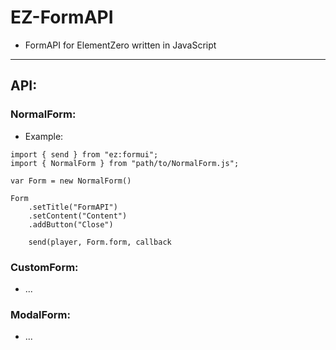# EZ-FormAPI
- FormAPI for ElementZero written in JavaScript

<hr>

## API:
###  NormalForm:

- Example:
```
import { send } from "ez:formui";
import { NormalForm } from "path/to/NormalForm.js";

var Form = new NormalForm()

Form
    .setTitle("FormAPI")
    .setContent("Content")
    .addButton("Close")

    send(player, Form.form, callback
```
### CustomForm:

- ...

### ModalForm:

- ...